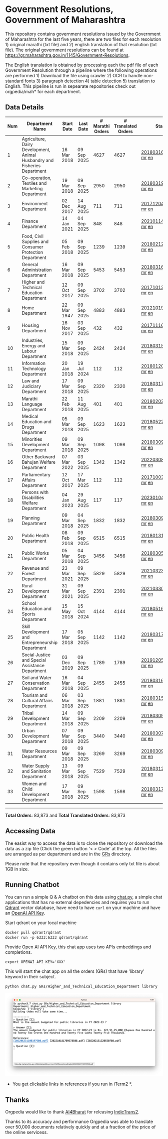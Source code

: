 # Government Resolutions, Government of Maharashtra

This repository contains government resolutions issued by the Government of Maharashtra for the last five years, there are two files for each resolution 1) original marathi (txt file) and 2) english translation of that resolution (txt file). The original government resolutions can be found at https://gr.maharashtra.gov.in/1145/Government-Resolutions.

The English translation is obtained by processing each the pdf file of each Government Resolution through a pipeline where the following operations are performed 1) Download the file using crawler 2) OCR to handle non-standard fonts 3) paragraph detection 4) table  detection 5) translation to English. This pipeline is run in sepearate repositories check out orgpedia/mah* for each department.


## Data Details

| Num | Department Name | Start Date | Last Date | # Marathi Orders | # Translated Orders | Starting Order | Last Order |
| --- | --------------- | ---------- | --------- | ---------------- | ------------------- | -------------- | ---------- |
| 1 | Agriculture, Dairy Development, Animal Husbandry and Fisheries Department | 16 Mar 2018 | 09 Sep 2025 | 4627 | 4627 | [201803161624182101.pdf](https://gr.maharashtra.gov.in/Site/Upload/Government%20Resolutions/English/201803161624182101.pdf) [mr](GRs/Agriculture,_Dairy_Development,_Animal_Husbandry_and_Fisheries_Department/201803161624182101.pdf.mr.txt) [en](GRs/Agriculture,_Dairy_Development,_Animal_Husbandry_and_Fisheries_Department/201803161624182101.pdf.en.txt) | [202509091238034501.pdf](https://gr.maharashtra.gov.in/Site/Upload/Government%20Resolutions/English/202509091238034501.pdf) [mr](GRs/Agriculture,_Dairy_Development,_Animal_Husbandry_and_Fisheries_Department/202509091238034501.pdf.mr.txt) [en](GRs/Agriculture,_Dairy_Development,_Animal_Husbandry_and_Fisheries_Department/202509091238034501.pdf.en.txt) |
| 2 | Co-operation, Textiles and Marketing Department | 19 Mar 2018 | 09 Sep 2025 | 2950 | 2950 | [201803191257576702.pdf](https://gr.maharashtra.gov.in/Site/Upload/Government%20Resolutions/English/201803191257576702.pdf) [mr](GRs/Co-operation,_Textiles_and_Marketing_Department/201803191257576702.pdf.mr.txt) [en](GRs/Co-operation,_Textiles_and_Marketing_Department/201803191257576702.pdf.en.txt) | [202509091818140102.pdf](https://gr.maharashtra.gov.in/Site/Upload/Government%20Resolutions/English/202509091818140102.pdf) [mr](GRs/Co-operation,_Textiles_and_Marketing_Department/202509091818140102.pdf.mr.txt) [en](GRs/Co-operation,_Textiles_and_Marketing_Department/202509091818140102.pdf.en.txt) |
| 3 | Environment Department | 02 Dec 2017 | 14 Aug 2025 | 711 | 711 | [201712041147216904.pdf](https://gr.maharashtra.gov.in/Site/Upload/Government%20Resolutions/English/201712041147216904.pdf) [mr](GRs/Environment_Department/201712041147216904.pdf.mr.txt) [en](GRs/Environment_Department/201712041147216904.pdf.en.txt) | [202508141738122004.pdf](https://gr.maharashtra.gov.in/Site/Upload/Government%20Resolutions/English/202508141738122004.pdf) [mr](GRs/Environment_Department/202508141738122004.pdf.mr.txt) [en](GRs/Environment_Department/202508141738122004.pdf.en.txt) |
| 4 | Finance Department | 14 Jan 2021 | 04 Sep 2025 | 848 | 848 | [202101141237329905.pdf](https://gr.maharashtra.gov.in/Site/Upload/Government%20Resolutions/English/202101141237329905.pdf) [mr](GRs/Finance_Department/202101141237329905.pdf.mr.txt) [en](GRs/Finance_Department/202101141237329905.pdf.en.txt) | [202509041403191605.pdf](https://gr.maharashtra.gov.in/Site/Upload/Government%20Resolutions/English/202509041403191605.pdf) [mr](GRs/Finance_Department/202509041403191605.pdf.mr.txt) [en](GRs/Finance_Department/202509041403191605.pdf.en.txt) |
| 5 | Food, Civil Supplies and Consumer Protection Department | 05 Feb 2018 | 09 Sep 2025 | 1239 | 1239 | [201802121244545806.pdf](https://gr.maharashtra.gov.in/Site/Upload/Government%20Resolutions/English/201802121244545806.pdf) [mr](GRs/Food,_Civil_Supplies_and_Consumer_Protection_Department/201802121244545806.pdf.mr.txt) [en](GRs/Food,_Civil_Supplies_and_Consumer_Protection_Department/201802121244545806.pdf.en.txt) | [202509091754025706.pdf](https://gr.maharashtra.gov.in/Site/Upload/Government%20Resolutions/English/202509091754025706.pdf) [mr](GRs/Food,_Civil_Supplies_and_Consumer_Protection_Department/202509091754025706.pdf.mr.txt) [en](GRs/Food,_Civil_Supplies_and_Consumer_Protection_Department/202509091754025706.pdf.en.txt) |
| 6 | General Administration Department | 16 Mar 2018 | 09 Sep 2025 | 5453 | 5453 | [201803161224022707.pdf](https://gr.maharashtra.gov.in/Site/Upload/Government%20Resolutions/English/201803161224022707.pdf) [mr](GRs/General_Administration_Department/201803161224022707.pdf.mr.txt) [en](GRs/General_Administration_Department/201803161224022707.pdf.en.txt) | [202509091803290807.pdf](https://gr.maharashtra.gov.in/Site/Upload/Government%20Resolutions/English/202509091803290807.pdf) [mr](GRs/General_Administration_Department/202509091803290807.pdf.mr.txt) [en](GRs/General_Administration_Department/202509091803290807.pdf.en.txt) |
| 7 | Higher and Technical Education Department | 12 Oct 2017 | 09 Sep 2025 | 3702 | 3702 | [201710121514029708.pdf](https://gr.maharashtra.gov.in/Site/Upload/Government%20Resolutions/English/201710121514029708.pdf) [mr](GRs/Higher_and_Technical_Education_Department/201710121514029708.pdf.mr.txt) [en](GRs/Higher_and_Technical_Education_Department/201710121514029708.pdf.en.txt) | [202509091603337008.pdf](https://gr.maharashtra.gov.in/Site/Upload/Government%20Resolutions/English/202509091603337008.pdf) [mr](GRs/Higher_and_Technical_Education_Department/202509091603337008.pdf.mr.txt) [en](GRs/Higher_and_Technical_Education_Department/202509091603337008.pdf.en.txt) |
| 8 | Home Department | 22 Mar 1947 | 09 Sep 2025 | 4883 | 4883 | [201210191648552129.pdf](https://gr.maharashtra.gov.in/Site/Upload/Government%20Resolutions/English/201210191648552129.pdf) [mr](GRs/Home_Department/201210191648552129.pdf.mr.txt) [en](GRs/Home_Department/201210191648552129.pdf.en.txt) | [202509091632295929.pdf](https://gr.maharashtra.gov.in/Site/Upload/Government%20Resolutions/English/202509091632295929.pdf) [mr](GRs/Home_Department/202509091632295929.pdf.mr.txt) [en](GRs/Home_Department/202509091632295929.pdf.en.txt) |
| 9 | Housing Department | 16 Nov 2017 | 03 Sep 2025 | 432 | 432 | [201711161447076609.pdf](https://gr.maharashtra.gov.in/Site/Upload/Government%20Resolutions/English/201711161447076609.pdf) [mr](GRs/Housing_Department/201711161447076609.pdf.mr.txt) [en](GRs/Housing_Department/201711161447076609.pdf.en.txt) | [202509031157313209.pdf](https://gr.maharashtra.gov.in/Site/Upload/Government%20Resolutions/English/202509031157313209.pdf) [mr](GRs/Housing_Department/202509031157313209.pdf.mr.txt) [en](GRs/Housing_Department/202509031157313209.pdf.en.txt) |
| 10 | Industries, Energy and Labour Department | 15 Mar 2018 | 09 Sep 2025 | 2424 | 2424 | [201803151204055010.pdf](https://gr.maharashtra.gov.in/Site/Upload/Government%20Resolutions/English/201803151204055010.pdf) [mr](GRs/Industries,_Energy_and_Labour_Department/201803151204055010.pdf.mr.txt) [en](GRs/Industries,_Energy_and_Labour_Department/201803151204055010.pdf.en.txt) | [202509091827342610.pdf](https://gr.maharashtra.gov.in/Site/Upload/Government%20Resolutions/English/202509091827342610.pdf) [mr](GRs/Industries,_Energy_and_Labour_Department/202509091827342610.pdf.mr.txt) [en](GRs/Industries,_Energy_and_Labour_Department/202509091827342610.pdf.en.txt) |
| 11 | Information Technology Department | 20 Jan 2018 | 19 Jul 2024 | 112 | 112 | [201801201843024511.pdf](https://gr.maharashtra.gov.in/Site/Upload/Government%20Resolutions/English/201801201843024511.pdf) [mr](GRs/Information_Technology_Department/201801201843024511.pdf.mr.txt) [en](GRs/Information_Technology_Department/201801201843024511.pdf.en.txt) | [202407191742379111.pdf](https://gr.maharashtra.gov.in/Site/Upload/Government%20Resolutions/English/202407191742379111.pdf) [mr](GRs/Information_Technology_Department/202407191742379111.pdf.mr.txt) [en](GRs/Information_Technology_Department/202407191742379111.pdf.en.txt) |
| 12 | Law and Judiciary Department | 17 Mar 2018 | 09 Sep 2025 | 2320 | 2320 | [201803171129290212.pdf](https://gr.maharashtra.gov.in/Site/Upload/Government%20Resolutions/English/201803171129290212.pdf) [mr](GRs/Law_and_Judiciary_Department/201803171129290212.pdf.mr.txt) [en](GRs/Law_and_Judiciary_Department/201803171129290212.pdf.en.txt) | [202509091711247212.pdf](https://gr.maharashtra.gov.in/Site/Upload/Government%20Resolutions/English/202509091711247212.pdf) [mr](GRs/Law_and_Judiciary_Department/202509091711247212.pdf.mr.txt) [en](GRs/Law_and_Judiciary_Department/202509091711247212.pdf.en.txt) |
| 13 | Marathi Language Department | 22 Feb 2018 | 11 Aug 2025 | 401 | 401 | [201802031549154233.pdf](https://gr.maharashtra.gov.in/Site/Upload/Government%20Resolutions/English/201802031549154233.pdf) [mr](GRs/Marathi_Language_Department/201802031549154233.pdf.mr.txt) [en](GRs/Marathi_Language_Department/201802031549154233.pdf.en.txt) | [202508111511007133.pdf](https://gr.maharashtra.gov.in/Site/Upload/Government%20Resolutions/English/202508111511007133.pdf) [mr](GRs/Marathi_Language_Department/202508111511007133.pdf.mr.txt) [en](GRs/Marathi_Language_Department/202508111511007133.pdf.en.txt) |
| 14 | Medical Education and Drugs Department | 05 Mar 2018 | 09 Sep 2025 | 1623 | 1623 | [201805221424292513.pdf](https://gr.maharashtra.gov.in/Site/Upload/Government%20Resolutions/English/201805221424292513.pdf) [mr](GRs/Medical_Education_and_Drugs_Department/201805221424292513.pdf.mr.txt) [en](GRs/Medical_Education_and_Drugs_Department/201805221424292513.pdf.en.txt) | [202509051038256913.pdf](https://gr.maharashtra.gov.in/Site/Upload/Government%20Resolutions/English/202509051038256913.pdf) [mr](GRs/Medical_Education_and_Drugs_Department/202509051038256913.pdf.mr.txt) [en](GRs/Medical_Education_and_Drugs_Department/202509051038256913.pdf.en.txt) |
| 15 | Minorities Development Department | 09 Mar 2018 | 09 Sep 2025 | 1098 | 1098 | [201803091218355314.pdf](https://gr.maharashtra.gov.in/Site/Upload/Government%20Resolutions/English/201803091218355314.pdf) [mr](GRs/Minorities_Development_Department/201803091218355314.pdf.mr.txt) [en](GRs/Minorities_Development_Department/201803091218355314.pdf.en.txt) | [202509091702363014.pdf](https://gr.maharashtra.gov.in/Site/Upload/Government%20Resolutions/English/202509091702363014.pdf) [mr](GRs/Minorities_Development_Department/202509091702363014.pdf.mr.txt) [en](GRs/Minorities_Development_Department/202509091702363014.pdf.en.txt) |
| 16 | Other Backward Bahujan Welfare Department | 07 Mar 2022 | 03 Sep 2025 | 1342 | 1342 | [202203081752439334.pdf](https://gr.maharashtra.gov.in/Site/Upload/Government%20Resolutions/English/202203081752439334.pdf) [mr](GRs/Other_Backward_Bahujan_Welfare_Department/202203081752439334.pdf.mr.txt) [en](GRs/Other_Backward_Bahujan_Welfare_Department/202203081752439334.pdf.en.txt) | [202509031701448134.pdf](https://gr.maharashtra.gov.in/Site/Upload/Government%20Resolutions/English/202509031701448134.pdf) [mr](GRs/Other_Backward_Bahujan_Welfare_Department/202509031701448134.pdf.mr.txt) [en](GRs/Other_Backward_Bahujan_Welfare_Department/202509031701448134.pdf.en.txt) |
| 17 | Parliamentary Affairs Department | 12 Oct 2017 | 17 Mar 2025 | 112 | 112 | [201710031642378615.pdf](https://gr.maharashtra.gov.in/Site/Upload/Government%20Resolutions/English/201710031642378615.pdf) [mr](GRs/Parliamentary_Affairs_Department/201710031642378615.pdf.mr.txt) [en](GRs/Parliamentary_Affairs_Department/201710031642378615.pdf.en.txt) | [202503171104518215.pdf](https://gr.maharashtra.gov.in/Site/Upload/Government%20Resolutions/English/202503171104518215.pdf) [mr](GRs/Parliamentary_Affairs_Department/202503171104518215.pdf.mr.txt) [en](GRs/Parliamentary_Affairs_Department/202503171104518215.pdf.en.txt) |
| 18 | Persons with Disabilities Welfare Department | 04 Jan 2023 | 29 Aug 2025 | 117 | 117 | [202301041906309635.pdf](https://gr.maharashtra.gov.in/Site/Upload/Government%20Resolutions/English/202301041906309635.pdf) [mr](GRs/Persons_with_Disabilities_Welfare_Department/202301041906309635.pdf.mr.txt) [en](GRs/Persons_with_Disabilities_Welfare_Department/202301041906309635.pdf.en.txt) | [202508291403049635.pdf](https://gr.maharashtra.gov.in/Site/Upload/Government%20Resolutions/English/202508291403049635.pdf) [mr](GRs/Persons_with_Disabilities_Welfare_Department/202508291403049635.pdf.mr.txt) [en](GRs/Persons_with_Disabilities_Welfare_Department/202508291403049635.pdf.en.txt) |
| 19 | Planning Department | 09 Mar 2018 | 04 Sep 2025 | 1832 | 1832 | [201803091441032716.pdf](https://gr.maharashtra.gov.in/Site/Upload/Government%20Resolutions/English/201803091441032716.pdf) [mr](GRs/Planning_Department/201803091441032716.pdf.mr.txt) [en](GRs/Planning_Department/201803091441032716.pdf.en.txt) | [202509041254588716.pdf](https://gr.maharashtra.gov.in/Site/Upload/Government%20Resolutions/English/202509041254588716.pdf) [mr](GRs/Planning_Department/202509041254588716.pdf.mr.txt) [en](GRs/Planning_Department/202509041254588716.pdf.en.txt) |
| 20 | Public Health Department | 08 Feb 2018 | 09 Sep 2025 | 6515 | 6515 | [201801311722275417.pdf](https://gr.maharashtra.gov.in/Site/Upload/Government%20Resolutions/English/201801311722275417.pdf) [mr](GRs/Public_Health_Department/201801311722275417.pdf.mr.txt) [en](GRs/Public_Health_Department/201801311722275417.pdf.en.txt) | [202509091241120017.pdf](https://gr.maharashtra.gov.in/Site/Upload/Government%20Resolutions/English/202509091241120017.pdf) [mr](GRs/Public_Health_Department/202509091241120017.pdf.mr.txt) [en](GRs/Public_Health_Department/202509091241120017.pdf.en.txt) |
| 21 | Public Works Department | 05 Mar 2018 | 04 Sep 2025 | 3456 | 3456 | [201803051515468118.pdf](https://gr.maharashtra.gov.in/Site/Upload/Government%20Resolutions/English/201803051515468118.pdf) [mr](GRs/Public_Works_Department/201803051515468118.pdf.mr.txt) [en](GRs/Public_Works_Department/201803051515468118.pdf.en.txt) | [202509041256564318.pdf](https://gr.maharashtra.gov.in/Site/Upload/Government%20Resolutions/English/202509041256564318.pdf) [mr](GRs/Public_Works_Department/202509041256564318.pdf.mr.txt) [en](GRs/Public_Works_Department/202509041256564318.pdf.en.txt) |
| 22 | Revenue and Forest Department | 23 Mar 2021 | 09 Sep 2025 | 5829 | 5829 | [202103231328393119.pdf](https://gr.maharashtra.gov.in/Site/Upload/Government%20Resolutions/English/202103231328393119.pdf) [mr](GRs/Revenue_and_Forest_Department/202103231328393119.pdf.mr.txt) [en](GRs/Revenue_and_Forest_Department/202103231328393119.pdf.en.txt) | [202509091810156219.pdf](https://gr.maharashtra.gov.in/Site/Upload/Government%20Resolutions/English/202509091810156219.pdf) [mr](GRs/Revenue_and_Forest_Department/202509091810156219.pdf.mr.txt) [en](GRs/Revenue_and_Forest_Department/202509091810156219.pdf.en.txt) |
| 23 | Rural Development Department | 31 Mar 2021 | 09 Sep 2025 | 2391 | 2391 | [202103301021181120.pdf](https://gr.maharashtra.gov.in/Site/Upload/Government%20Resolutions/English/202103301021181120.pdf) [mr](GRs/Rural_Development_Department/202103301021181120.pdf.mr.txt) [en](GRs/Rural_Development_Department/202103301021181120.pdf.en.txt) | [202509091739144120.pdf](https://gr.maharashtra.gov.in/Site/Upload/Government%20Resolutions/English/202509091739144120.pdf) [mr](GRs/Rural_Development_Department/202509091739144120.pdf.mr.txt) [en](GRs/Rural_Development_Department/202509091739144120.pdf.en.txt) |
| 24 | School Education and Sports Department | 15 May 2018 | 15 Oct 2024 | 4144 | 4144 | [201805161114241221.pdf](https://gr.maharashtra.gov.in/Site/Upload/Government%20Resolutions/English/201805161114241221.pdf) [mr](GRs/School_Education_and_Sports_Department/201805161114241221.pdf.mr.txt) [en](GRs/School_Education_and_Sports_Department/201805161114241221.pdf.en.txt) | [202410152127537021.pdf](https://gr.maharashtra.gov.in/Site/Upload/Government%20Resolutions/English/202410152127537021.pdf) [mr](GRs/School_Education_and_Sports_Department/202410152127537021.pdf.mr.txt) [en](GRs/School_Education_and_Sports_Department/202410152127537021.pdf.en.txt) |
| 25 | Skill Development and Entrepreneurship Department | 17 Mar 2018 | 05 Sep 2025 | 1142 | 1142 | [201803171322099003.pdf](https://gr.maharashtra.gov.in/Site/Upload/Government%20Resolutions/English/201803171322099003.pdf) [mr](GRs/Skill_Development_and_Entrepreneurship_Department/201803171322099003.pdf.mr.txt) [en](GRs/Skill_Development_and_Entrepreneurship_Department/201803171322099003.pdf.en.txt) | [202509051459447003.pdf](https://gr.maharashtra.gov.in/Site/Upload/Government%20Resolutions/English/202509051459447003.pdf) [mr](GRs/Skill_Development_and_Entrepreneurship_Department/202509051459447003.pdf.mr.txt) [en](GRs/Skill_Development_and_Entrepreneurship_Department/202509051459447003.pdf.en.txt) |
| 26 | Social Justice and Special Assistance Department | 03 Dec 2019 | 09 Sep 2025 | 1789 | 1789 | [201912051107011622.pdf](https://gr.maharashtra.gov.in/Site/Upload/Government%20Resolutions/English/201912051107011622.pdf) [mr](GRs/Social_Justice_and_Special_Assistance_Department/201912051107011622.pdf.mr.txt) [en](GRs/Social_Justice_and_Special_Assistance_Department/201912051107011622.pdf.en.txt) | [202509091548348022.pdf](https://gr.maharashtra.gov.in/Site/Upload/Government%20Resolutions/English/202509091548348022.pdf) [mr](GRs/Social_Justice_and_Special_Assistance_Department/202509091548348022.pdf.mr.txt) [en](GRs/Social_Justice_and_Special_Assistance_Department/202509091548348022.pdf.en.txt) |
| 27 | Soil and Water Conservation Department | 16 Mar 2018 | 04 Sep 2025 | 2455 | 2455 | [201803161247582426.pdf](https://gr.maharashtra.gov.in/Site/Upload/Government%20Resolutions/English/201803161247582426.pdf) [mr](GRs/Soil_and_Water_Conservation_Department/201803161247582426.pdf.mr.txt) [en](GRs/Soil_and_Water_Conservation_Department/201803161247582426.pdf.en.txt) | [202509041730198126.pdf](https://gr.maharashtra.gov.in/Site/Upload/Government%20Resolutions/English/202509041730198126.pdf) [mr](GRs/Soil_and_Water_Conservation_Department/202509041730198126.pdf.mr.txt) [en](GRs/Soil_and_Water_Conservation_Department/202509041730198126.pdf.en.txt) |
| 28 | Tourism and Cultural Affairs Department | 06 Mar 2018 | 03 Sep 2025 | 1881 | 1881 | [201803151055091823.pdf](https://gr.maharashtra.gov.in/Site/Upload/Government%20Resolutions/English/201803151055091823.pdf) [mr](GRs/Tourism_and_Cultural_Affairs_Department/201803151055091823.pdf.mr.txt) [en](GRs/Tourism_and_Cultural_Affairs_Department/201803151055091823.pdf.en.txt) | [202509031604001723.pdf](https://gr.maharashtra.gov.in/Site/Upload/Government%20Resolutions/English/202509031604001723.pdf) [mr](GRs/Tourism_and_Cultural_Affairs_Department/202509031604001723.pdf.mr.txt) [en](GRs/Tourism_and_Cultural_Affairs_Department/202509031604001723.pdf.en.txt) |
| 29 | Tribal Development Department | 14 Mar 2018 | 09 Sep 2025 | 2209 | 2209 | [201803091105184924.pdf](https://gr.maharashtra.gov.in/Site/Upload/Government%20Resolutions/English/201803091105184924.pdf) [mr](GRs/Tribal_Development_Department/201803091105184924.pdf.mr.txt) [en](GRs/Tribal_Development_Department/201803091105184924.pdf.en.txt) | [202509091134175324.pdf](https://gr.maharashtra.gov.in/Site/Upload/Government%20Resolutions/English/202509091134175324.pdf) [mr](GRs/Tribal_Development_Department/202509091134175324.pdf.mr.txt) [en](GRs/Tribal_Development_Department/202509091134175324.pdf.en.txt) |
| 30 | Urban Development Department | 07 Mar 2018 | 09 Sep 2025 | 3440 | 3440 | [201803071203178325.pdf](https://gr.maharashtra.gov.in/Site/Upload/Government%20Resolutions/English/201803071203178325.pdf) [mr](GRs/Urban_Development_Department/201803071203178325.pdf.mr.txt) [en](GRs/Urban_Development_Department/201803071203178325.pdf.en.txt) | [202509091644416825.pdf](https://gr.maharashtra.gov.in/Site/Upload/Government%20Resolutions/English/202509091644416825.pdf) [mr](GRs/Urban_Development_Department/202509091644416825.pdf.mr.txt) [en](GRs/Urban_Development_Department/202509091644416825.pdf.en.txt) |
| 31 | Water Resources Department | 09 Mar 2018 | 09 Sep 2025 | 3269 | 3269 | [201803091034435527.pdf](https://gr.maharashtra.gov.in/Site/Upload/Government%20Resolutions/English/201803091034435527.pdf) [mr](GRs/Water_Resources_Department/201803091034435527.pdf.mr.txt) [en](GRs/Water_Resources_Department/201803091034435527.pdf.en.txt) | [202509091152142727.pdf](https://gr.maharashtra.gov.in/Site/Upload/Government%20Resolutions/English/202509091152142727.pdf) [mr](GRs/Water_Resources_Department/202509091152142727.pdf.mr.txt) [en](GRs/Water_Resources_Department/202509091152142727.pdf.en.txt) |
| 32 | Water Supply and Sanitation Department | 13 Mar 2018 | 09 Sep 2025 | 7529 | 7529 | [201803121414108428.pdf](https://gr.maharashtra.gov.in/Site/Upload/Government%20Resolutions/English/201803121414108428.pdf) [mr](GRs/Water_Supply_and_Sanitation_Department/201803121414108428.pdf.mr.txt) [en](GRs/Water_Supply_and_Sanitation_Department/201803121414108428.pdf.en.txt) | [202509091542178628.pdf](https://gr.maharashtra.gov.in/Site/Upload/Government%20Resolutions/English/202509091542178628.pdf) [mr](GRs/Water_Supply_and_Sanitation_Department/202509091542178628.pdf.mr.txt) [en](GRs/Water_Supply_and_Sanitation_Department/202509091542178628.pdf.en.txt) |
| 33 | Women and Child Development Department | 17 Mar 2018 | 09 Sep 2025 | 1598 | 1598 | [201803171539444330.pdf](https://gr.maharashtra.gov.in/Site/Upload/Government%20Resolutions/English/201803171539444330.pdf) [mr](GRs/Women_and_Child_Development_Department/201803171539444330.pdf.mr.txt) [en](GRs/Women_and_Child_Development_Department/201803171539444330.pdf.en.txt) | [202509091743141530.pdf](https://gr.maharashtra.gov.in/Site/Upload/Government%20Resolutions/English/202509091743141530.pdf) [mr](GRs/Women_and_Child_Development_Department/202509091743141530.pdf.mr.txt) [en](GRs/Women_and_Child_Development_Department/202509091743141530.pdf.en.txt) |
----------------------------------------------------------------------------------------------------

**Total Orders**: 83,873 and **Total Translated Orders**: 83,873
## Accessing Data

The easist way to access the data is to clone the repository or download the data as a zip file (Click the green button '< > Code' at the top. All the files are arranged as per department and are in the [GRs](GRs) directory.

Please note that the repository even though it contains only txt file is about 1GB in size.

## Running Chatbot

You can run a simple Q & A chatbot on this data using [chat.py](chat.py), a simple chat applications that has no external depedencies and requires you to run [Qdrant](https://qdrant.tech/) vector database, have need to have `curl` on your machine and have an [OpenAI API Key](https://help.openai.com/en/articles/4936850-where-do-i-find-my-secret-api-key).

Start qdrant on your local machine
```shell
docker pull qdrant/qdrant
docker run -p 6333:6333 qdrant/qdrant
```

Provide Open AI API Key, this chat app uses two APIs embeddings and completions.
```shell
export OPENAI_API_KEY='XXX'
```

This will start the chat app on all the orders (GRs) that have 'library' keyword in their subject.

```shell
python chat.py GRs/Higher_and_Technical_Education_Department library
```

![screenshot of running chat.py](screenshot.png)

* You get clickable links in references if you run in iTerm2 *.

## Thanks

Orgpedia would like to thank [AI4Bharat](https://ai4bharat.iitm.ac.in/) for releasing [IndicTrans2](https://github.com/AI4Bharat/IndicTrans2).

Thanks to its accuracy and performance Orgpedia was able to translate over 50,000 documents relatively quickly and at a fraction of the price of the online servicess.

